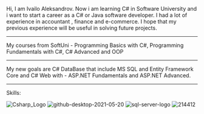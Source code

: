 Hi, I am Ivailo Aleksandrov. Now i am learning C# in Software University and i want to start a career as a C# or Java
software developer. I had a lot of experience in accountant , finance and e-commerce. I hope that 
my previous experience will be useful in solving future projects.
- - - - - - - - - - - - - - - - - - - - - - - - - - - - - - - - - - - - - - - - - - - 
My courses from SoftUni - Programming Basics with C#, Programming Fundamentals with C#, C# Advanced and OOP
- - - - - - - - - - - - - - - - - - - - - - - - - - - - - - - - - - - - - - - - - - - 
My new goals are C# DataBase that include MS SQL and Entity Framework Core
and C# Web with - ASP.NET Fundamentals and ASP.NET Advanced.
- - - - - - - - - - - - - - - - - - - - - - - - - - - - - - - - - - - - - - - - - - - 

Skills:

![Csharp_Logo](https://user-images.githubusercontent.com/110155667/212262873-55d61e62-797c-4f54-b0b5-9d4d67a82d96.png)
![github-desktop-2021-05-20](https://user-images.githubusercontent.com/110155667/212262887-498ecffc-946e-412f-b51d-0d264c2ef31d.png)
![sql-server-logo](https://user-images.githubusercontent.com/110155667/212263117-6109d79e-8ebf-4088-812c-05f32d9aafa9.png)
![214412](https://user-images.githubusercontent.com/110155667/212263789-f130824d-df9b-4250-8b79-9b720fa048c2.png)



